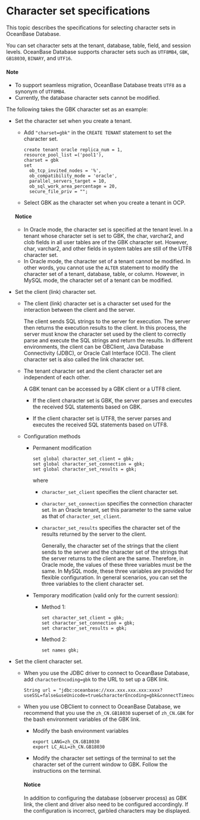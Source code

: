 # Character set specifications

This topic describes the specifications for selecting character sets in OceanBase Database.

You can set character sets at the tenant, database, table, field, and session levels. OceanBase Database supports character sets such as `UTF8MB4`, `GBK`, `GB18030`, `BINARY`, and `UTF16`.

  <main id="notice" type='explain'>
    <h4>Note</h4>
    <ul>
    <li>To support seamless migration, OceanBase Database treats <code>UTF8</code> as a synonym of <code>UTF8MB4</code>. </li>
    <li>Currently, the database character sets cannot be modified.</li>
    </ul>
  </main>

The following takes the GBK character set as an example:

* Set the character set when you create a tenant.

   * Add `"charset=gbk"` in the `CREATE TENANT` statement to set the character set.

      ```shell
      create tenant oracle replica_num = 1,
      resource_pool_list =('pool1'),
      charset = gbk
      set
        ob_tcp_invited_nodes = '%',
        ob_compatibility_mode = 'oracle',
        parallel_servers_target = 10,
        ob_sql_work_area_percentage = 20,
        secure_file_priv = "";
      ```

   * Select GBK as the character set when you create a tenant in OCP.

  <main id="notice" type='notice'>
    <h4>Notice</h4>
    <ul>
    <li>In Oracle mode, the character set is specified at the tenant level. In a tenant whose character set is set to GBK, the char, varchar2, and clob fields in all user tables are of the GBK character set. However, char, varchar2, and other fields in system tables are still of the UTF8 character set. </li>
    <li>In Oracle mode, the character set of a tenant cannot be modified. In other words, you cannot use the <code>ALTER</code> statement to modify the character set of a tenant, database, table, or column. However, in MySQL mode, the character set of a tenant can be modified. </li>
    </ul>
  </main>

* Set the client (link) character set.

   * The client (link) character set is a character set used for the interaction between the client and the server.

      The client sends SQL strings to the server for execution. The server then returns the execution results to the client. In this process, the server must know the character set used by the client to correctly parse and execute the SQL strings and return the results. In different environments, the client can be OBClient, Java Database Connectivity (JDBC), or Oracle Call Interface (OCI). The client character set is also called the link character set.

   * The tenant character set and the client character set are independent of each other.

      A GBK tenant can be accessed by a GBK client or a UTF8 client.

      * If the client character set is GBK, the server parses and executes the received SQL statements based on GBK.

      * If the client character set is UTF8, the server parses and executes the received SQL statements based on UTF8.

   * Configuration methods

      * Permanent modification

         ```shell
         set global character_set_client = gbk;
         set global character_set_connection = gbk;
         set global character_set_results = gbk;
         ```
 
         where

         * `character_set_client` specifies the client character set.

         * `character_set_connection` specifies the connection character set. In an Oracle tenant, set this parameter to the same value as that of `character_set_client`.

         * `character_set_results` specifies the character set of the results returned by the server to the client.

            Generally, the character set of the strings that the client sends to the server and the character set of the strings that the server returns to the client are the same. Therefore, in Oracle mode, the values of these three variables must be the same. In MySQL mode, these three variables are provided for flexible configuration. In general scenarios, you can set the three variables to the client character set.

      * Temporary modification (valid only for the current session):

         * Method 1:

            ```shell
            set character_set_client = gbk;
            set character_set_connection = gbk;
            set character_set_results = gbk;
            ```

         * Method 2:

            ```shell
            set names gbk;
            ```

* Set the client character set.

   * When you use the JDBC driver to connect to OceanBase Database, add `characterEncoding=gbk` to the URL to set up a GBK link.

      ```shell
      String url = "jdbc:oceanbase://xxx.xxx.xxx.xxx:xxxx?useSSL=false&useUnicode=true&characterEncoding=gbk&connectTimeout=30000&rewriteBatchedStatements=true";
      ```

   * When you use OBClient to connect to OceanBase Database, we recommend that you use the `zh_CN.GB18030` superset of `zh_CN.GBK` for the bash environment variables of the GBK link.

      * Modify the bash environment variables

         ```shell
         export LANG=zh_CN.GB18030
         export LC_ALL=zh_CN.GB18030
         ```

      * Modify the character set settings of the terminal to set the character set of the current window to GBK. Follow the instructions on the terminal.

      <main id="notice" type='notice'>
      <h4>Notice</h4>
      <p>In addition to configuring the database (observer process) as GBK link, the client and driver also need to be configured accordingly. If the configuration is incorrect, garbled characters may be displayed. </p>
      </main>
